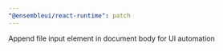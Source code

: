 ```yaml
---
"@ensembleui/react-runtime": patch
---
```


Append file input element in document body for UI automation
